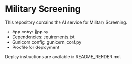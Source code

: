 ﻿# Military Screening

This repository contains the AI service for Military Screening.

- App entry: pp.py
- Dependencies: equirements.txt
- Gunicorn config: gunicorn_conf.py
- Procfile for deployment

Deploy instructions are available in README_RENDER.md.
